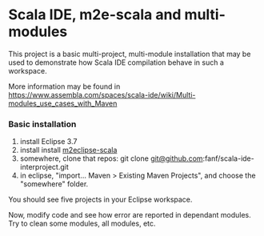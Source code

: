 Scala IDE, m2e-scala and multi-modules
================

This project is a basic multi-project, multi-module installation that may be used to 
demonstrate how Scala IDE compilation behave in such a workspace.

More information may be found in https://www.assembla.com/spaces/scala-ide/wiki/Multi-modules_use_cases_with_Maven

### Basic installation

1. install Eclipse 3.7
2. install install [m2eclipse-scala](https://www.assembla.com/spaces/scala-ide/wiki/With_M2Eclipse)
3. somewhere, clone that repos: git clone git@github.com:fanf/scala-ide-interproject.git
4. in eclipse, "import... Maven > Existing Maven Projects", and choose the "somewhere" folder.

You should see five projects in your Eclipse workspace. 

Now, modify code and see how error are reported in dependant modules. Try to clean some modules, all modules, etc.  

